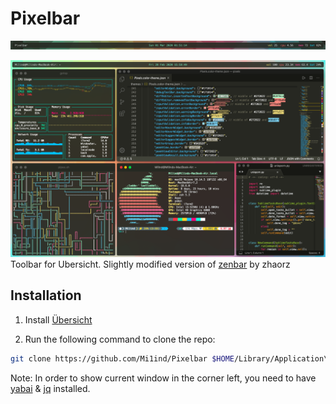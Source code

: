 # Pixelbar

![Screenshot](img.png "Pixelbar")

![MySetup](UsageExample.png "Example of a Setup using Pixelbar")
 Toolbar for Ubersicht. Slightly modified version of [zenbar](https://github.com/zhaorz/zenbar/blob/master/README.md) by zhaorz

## Installation

1. Install [Übersicht](http://tracesof.net/uebersicht/)

2. Run the following command to clone the repo:
```bash
git clone https://github.com/Mi1ind/Pixelbar $HOME/Library/Application\ Support/Übersicht/widgets/Pixelbar
```

Note: In order to show current window in the corner left, you need to have [yabai](https://github.com/koekeishiya/yabai) & [jq](https://github.com/stedolan/jq) installed.

